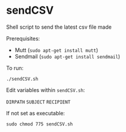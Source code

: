 # sendCSV
Shell script to send the latest csv file made

Prerequisites:

* Mutt (`sudo apt-get install mutt`)
* Sendmail (`sudo apt-get install sendmail`)

To run:
	
`./sendCSV.sh`

Edit variables within `sendCSV.sh`:

`DIRPATH`
`SUBJECT`
`RECIPIENT`


If not set as executable:
	
`sudo chmod 775 sendCSV.sh`
